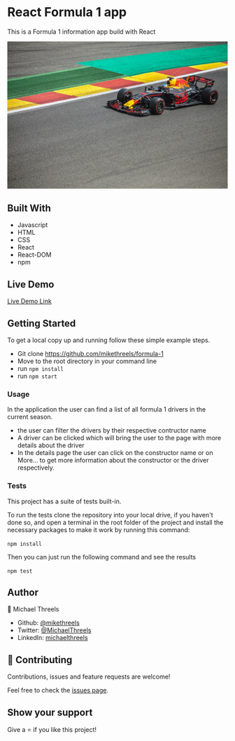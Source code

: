 # React Formula 1 app
This is a Formula 1 information app build with React

![screenshot](./src/assets/images/background.jpg)


## Built With

- Javascript
- HTML
- CSS
- React
- React-DOM
- npm

## Live Demo

[Live Demo Link](https://formula-1-6d2c9.web.app)


## Getting Started

To get a local copy up and running follow these simple example steps.

- Git clone https://github.com/mikethreels/formula-1
- Move to the root directory in your command line
- run `npm install`
- run `npm start`

### Usage

In the application the user can find a list of all formula 1 drivers in the current season.
- the user can filter the drivers by their respective contructor name
- A driver can be clicked which will bring the user to the page with more details about the driver
- In the details page the user can click on the constructor name or on More... to get more information about the constructor or the driver respectively.

### Tests

This project has a suite of tests built-in.

To run the tests clone the repository into your local drive, if you haven't done so, and open a terminal in the root folder of the project and install the necessary packages to make it work by running this command:

`npm install`

Then you can just run the following command and see the results

`npm test`

## Author
👤 Michael Threels
- Github: [@mikethreels](https://github.com/mikethreels)
- Twitter: [@MichaelThreels](https://twitter.com/MichaelThreels)
- LinkedIn: [michaelthreels](https://www.linkedin.com/in/michael-threels)

## 🤝 Contributing

Contributions, issues and feature requests are welcome!

Feel free to check the [issues page](issues/).

## Show your support

Give a ⭐️ if you like this project!
